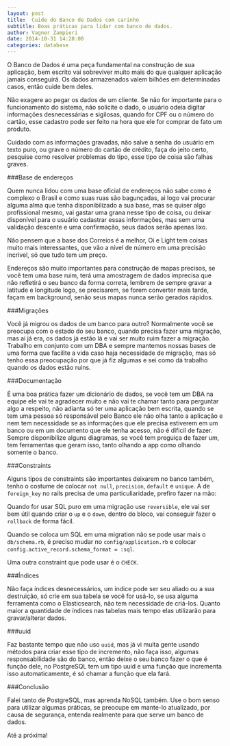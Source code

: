 ```yaml
---
layout: post
title:  Cuide do Banco de Dados com carinho
subtitle: Boas práticas para lidar com banco de dados.
author: Vagner Zampieri
date: 2014-10-31 14:28:00
categories: database
---
```


O Banco de Dados é uma peça fundamental na construção de sua aplicação, bem escrito vai sobreviver muito mais do que qualquer aplicação jamais conseguirá. Os dados armazenados valem bilhões em determinadas casos, então cuide bem deles.

Não exagere ao pegar os dados de um cliente. Se não for importante para o funcionamento do sistema, não solicite o dado, o usuário odeia digitar informações desnecessárias e sigilosas, quando for CPF ou o número do cartão, esse cadastro pode ser feito na hora que ele for comprar de fato um produto.

Cuidado com as informações gravadas, não salve a senha do usuário em texto puro, ou grave o número do cartão de crédito, faça do jeito certo, pesquise como resolver problemas do tipo, esse tipo de coisa são falhas graves.

###Base de endereços

Quem nunca lidou com uma base oficial de endereços não sabe como é complexo o Brasil e como suas ruas são bagunçadas, ai logo vai procurar alguma alma que tenha disponibilizado a sua base, mas se quiser algo profissional mesmo, vai gastar uma grana nesse tipo de coisa, ou deixar disponível para o usuário cadastrar essas informações, mas sem uma validação descente e uma confirmação, seus dados serão apenas lixo.

Não pensem que a base dos Correios é a melhor, Oi e Light tem coisas muito mais interessantes, que vão a nível de número em uma precisão incrível, só que tudo tem um preço.

Endereços são muito importantes para construção de mapas precisos, se você tem uma base ruim, terá uma amostragem de dados imprecisa que não refletirá o seu banco da forma correta, lembrem de sempre gravar a latitude e longitude logo, se precisarem, se forem converter mais tarde, façam em background, senão seus mapas nunca serão gerados rápidos.

###Migrações

Você já migrou os dados de um banco para outro? Normalmente você se preocupa com o estado do seu banco, quando precisa fazer uma migração, mas ai já era, os dados já estão lá e vai ser muito ruim fazer a migração. Trabalho em conjunto com um DBA e sempre mantemos nossas bases de uma forma que facilite a vida caso haja necessidade de migração, mas só tenho essa preocupação por que já fiz algumas e sei como dá trabalho quando os dados estão ruins.

###Documentação

É uma boa prática fazer um dicionário de dados, se você tem um DBA na equipe ele vai te agradecer muito e não vai te chamar tanto para perguntar algo a respeito, não adianta só ter uma aplicação bem escrita, quando se tem uma pessoa só responsável pelo Banco ele não olha tanto a aplicação e nem tem necessidade se as informações que ele precisa estiverem em um banco ou em um documento que ele tenha acesso, não é dificil de fazer. Sempre disponibilize alguns diagramas, se você tem preguiça de fazer um, tem ferramentas que geram isso, tanto olhando a app como olhando somente o banco.

###Constraints

Alguns tipos de constraints são importantes deixarem no banco também, tenho o costume de colocar `not null`, `precision`, `default` e `unique`. A de `foreign_key` no rails precisa de uma particuliaridade, prefiro fazer na mão:

<script src="https://gist.github.com/vagnerzampieri/03bf971891ee63487a59.js?file=migration.rb"></script>

Quando for usar SQL puro em uma migração use `reversible`, ele vai ser bem útil quando criar o `up` e o `down`, dentro do bloco, vai conseguir fazer o `rollback` de forma fácil.

Quando se coloca um SQL em uma migration não se pode usar mais o `db/schema.rb`, é preciso mudar no `config/application.rb` e colocar `config.active_record.schema_format = :sql`.

Uma outra constraint que pode usar é o `CHECK`.

###Índices

Não faça índices desnecessários, um índice pode ser seu aliado ou a sua destruição, só crie em sua tabela se você for usá-lo, se usa alguma ferramenta como o Elasticsearch, não tem necessidade de criá-los. Quanto maior a quantidade de índices nas tabelas mais tempo elas utilizarão para gravar/alterar dados.

###uuid

Faz bastante tempo que não uso `uuid`, mas já vi muita gente usando métodos para criar esse tipo de incremento, não faça isso, algumas responsabilidade são do banco, então deixe o seu banco fazer o que é função dele, no PostgreSQL tem um tipo uuid e uma função que incrementa isso automaticamente, é só chamar a função que ela fará.

###Conclusão

Falei tanto de PostgreSQL, mas aprenda NoSQL também. Use o bom senso para utilizar algumas práticas, se preocupe em mante-lo atualizado, por causa de segurança, entenda realmente para que serve um banco de dados.

Até a próxima!
